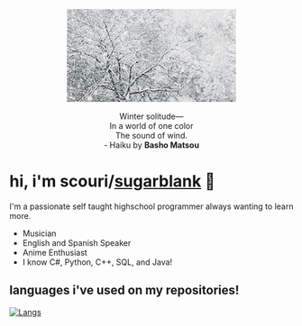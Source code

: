 <p align="center">
  <img src="https://github.com/SugarBlank/SugarBlank/blob/main/assets/Snow.gif">
</p>

<p align="center">
 Winter solitude—<br>
 In a world of one color<br>
 The sound of wind.<br>
  - Haiku by <b>Basho Matsou</b>
</p>

# hi, i'm scouri/[sugarblank](https://github.com/SugarBlank) 👋
I'm a passionate self taught highschool programmer always wanting to learn more.
* Musician
* English and Spanish Speaker 
* Anime Enthusiast 
* I know C#, Python, C++, SQL, and Java!

## languages i've used on my repositories!

[![Langs](https://github-readme-stats.vercel.app/api/top-langs/?username=SugarBlank&layout=compact&theme=nord&langs_count=6)](https://github.com/anuraghazra/github-readme-stats)
